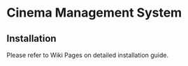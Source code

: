 # Cinema Management System

## Installation
Please refer to Wiki Pages on detailed installation guide.

